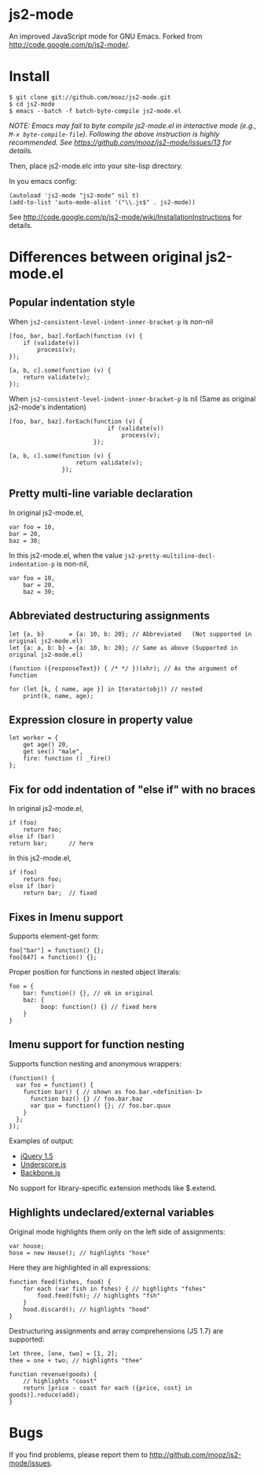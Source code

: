 js2-mode
========

An improved JavaScript mode for GNU Emacs. Forked from <http://code.google.com/p/js2-mode/>.

Install
=======

    $ git clone git://github.com/mooz/js2-mode.git
    $ cd js2-mode
    $ emacs --batch -f batch-byte-compile js2-mode.el

_NOTE: Emacs may fail to byte compile js2-mode.el in interactive mode (e.g., `M-x byte-compile-file`). Following the above instruction is highly recommended. See https://github.com/mooz/js2-mode/issues/13 for details._

Then, place js2-mode.elc into your site-lisp directory.

In you emacs config:

    (autoload 'js2-mode "js2-mode" nil t)
    (add-to-list 'auto-mode-alist '("\\.js$" . js2-mode))

See <http://code.google.com/p/js2-mode/wiki/InstallationInstructions> for details.

Differences between original js2-mode.el
========================================

Popular indentation style
-------------------------

When `js2-consistent-level-indent-inner-bracket-p` is non-nil
    
    [foo, bar, baz].forEach(function (v) {
        if (validate(v))
            process(v);
    });
    
    [a, b, c].some(function (v) {
        return validate(v);
    });

When `js2-consistent-level-indent-inner-bracket-p` is nil
(Same as original js2-mode's indentation)

    [foo, bar, baz].forEach(function (v) {
                                if (validate(v))
                                    process(v);
                            });
    
    [a, b, c].some(function (v) {
                       return validate(v);
                   });

Pretty multi-line variable declaration
--------------------------------------

In original js2-mode.el,

    var foo = 10,
    bar = 20,
    baz = 30;

In this js2-mode.el, when the value `js2-pretty-multiline-decl-indentation-p` is non-nil,

    var foo = 10,
        bar = 20,
        baz = 30;

Abbreviated destructuring assignments
-------------------------------------

    let {a, b}       = {a: 10, b: 20}; // Abbreviated   (Not supported in original js2-mode.el)
    let {a: a, b: b} = {a: 10, b: 20}; // Same as above (Supported in original js2-mode.el)

    (function ({responseText}) { /* */ })(xhr); // As the argument of function

    for (let [k, { name, age }] in Iterator(obj)) // nested
        print(k, name, age);

Expression closure in property value
------------------------------------

    let worker = {
        get age() 20,
        get sex() "male",
        fire: function () _fire()
    };

Fix for odd indentation of "else if" with no braces
---------------------------------------------------

In original js2-mode.el,

    if (foo)
        return foo;
    else if (bar)
    return bar;      // here

In this js2-mode.el,

    if (foo)
        return foo;
    else if (bar)
        return bar;  // fixed

Fixes in Imenu support
----------------------

Supports element-get form:

    foo["bar"] = function() {};
    foo[647] = function() {};

Proper position for functions in nested object literals:

    foo = {
        bar: function() {}, // ok in original
        baz: {
             boop: function() {} // fixed here
        }
    }

Imenu support for function nesting
----------------------------------

Supports function nesting and anonymous wrappers:

    (function() {
      var foo = function() {
        function bar() { // shown as foo.bar.<definition-1>
          function baz() {} // foo.bar.baz
          var qux = function() {}; // foo.bar.quux
        }
      };
    });

Examples of output:

* [jQuery 1.5](https://gist.github.com/845449)
* [Underscore.js](https://gist.github.com/824262)
* [Backbone.js](https://gist.github.com/824260)

No support for library-specific extension methods like $.extend.

Highlights undeclared/external variables
----------------------------------------

Original mode highlights them only on the left side of assignments:

    var house;
    hose = new House(); // highlights "hose"

Here they are highlighted in all expressions:
    
    function feed(fishes, food) {
        for each (var fish in fshes) { // highlights "fshes"
            food.feed(fsh); // highlights "fsh"
        }
        hood.discard(); // highlights "hood"
    }

Destructuring assignments and array comprehensions (JS 1.7) are supported:

    let three, [one, two] = [1, 2];
    thee = one + two; // highlights "thee" 

    function revenue(goods) {
        // highlights "coast"
        return [price - coast for each ({price, cost} in goods)].reduce(add);
    }
    
Bugs
====

If you find problems, please report them to <http://github.com/mooz/js2-mode/issues>.
